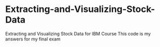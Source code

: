 # Extracting-and-Visualizing-Stock-Data
Extracting and Visualizing Stock Data for IBM Course
This code is my answers for my final exam
